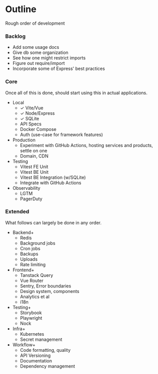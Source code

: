 # Outline

Rough order of development

### Backlog
* Add some usage docs
* Give db some organization
* See how one might restrict imports
* Figure out require/import
* Incorporate some of Express' best practices

### Core
Once all of this is done, should start using this in actual applications.

* Local
    * ✓ Vite/Vue
    * ✓ Node/Express
    * ✓ SQLite
    * API Specs
    * Docker Compose
    * Auth (use-case for framework features)
* Production
    * Experiment with GitHub Actions, hosting services and products, settle on one
    * Domain, CDN
* Testing
    * Vitest FE Unit
    * Vitest BE Unit
    * Vitest BE Integration (w/SQLite)
    * Integrate with GitHub Actions
* Observability
    * LGTM
    * PagerDuty

### Extended
What follows can largely be done in any order.

* Backend+
    * Redis
    * Background jobs
    * Cron jobs
    * Backups
    * Uploads
    * Rate limiting
* Frontend+
    * Tanstack Query
    * Vue Router
    * Sentry, Error boundaries
    * Design system, components
    * Analytics et al
    * i18n
* Testing+
    * Storybook
    * Playwright
    * Nock
* Infra+
    * Kubernetes
    * Secret management
* Workflow+
    * Code formatting, quality
    * API Versioning
    * Documentation
    * Dependency management
